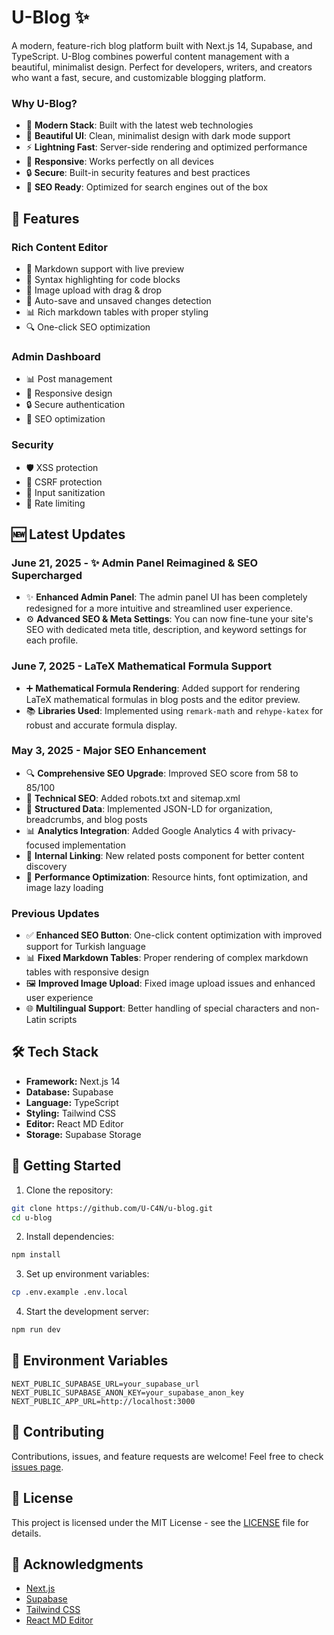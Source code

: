 # U-Blog ✨

A modern, feature-rich blog platform built with Next.js 14, Supabase, and TypeScript. U-Blog combines powerful content management with a beautiful, minimalist design. Perfect for developers, writers, and creators who want a fast, secure, and customizable blogging platform.

### Why U-Blog?
- 🚀 **Modern Stack**: Built with the latest web technologies
- 🎨 **Beautiful UI**: Clean, minimalist design with dark mode support
- ⚡ **Lightning Fast**: Server-side rendering and optimized performance
- 📱 **Responsive**: Works perfectly on all devices
- 🔒 **Secure**: Built-in security features and best practices
- 🎯 **SEO Ready**: Optimized for search engines out of the box

## 🚀 Features

### Rich Content Editor
- 📝 Markdown support with live preview
- 🎨 Syntax highlighting for code blocks
- 📸 Image upload with drag & drop
- 🔄 Auto-save and unsaved changes detection
- 📊 Rich markdown tables with proper styling
- 🔍 One-click SEO optimization

### Admin Dashboard
- 📊 Post management
- 📱 Responsive design
- 🔒 Secure authentication
- 🎯 SEO optimization

### Security
- 🛡️ XSS protection
- 🔐 CSRF protection
- 🧪 Input sanitization
- 🚦 Rate limiting

## 🆕 Latest Updates

### June 21, 2025 - ✨ Admin Panel Reimagined & SEO Supercharged
- ✨ **Enhanced Admin Panel**: The admin panel UI has been completely redesigned for a more intuitive and streamlined user experience.
- ⚙️ **Advanced SEO & Meta Settings**: You can now fine-tune your site's SEO with dedicated meta title, description, and keyword settings for each profile.

### June 7, 2025 - LaTeX Mathematical Formula Support
- ➕ **Mathematical Formula Rendering**: Added support for rendering LaTeX mathematical formulas in blog posts and the editor preview.
- 📚 **Libraries Used**: Implemented using `remark-math` and `rehype-katex` for robust and accurate formula display.

### May 3, 2025 - Major SEO Enhancement
- 🔍 **Comprehensive SEO Upgrade**: Improved SEO score from 58 to 85/100
- 🤖 **Technical SEO**: Added robots.txt and sitemap.xml
- 🔄 **Structured Data**: Implemented JSON-LD for organization, breadcrumbs, and blog posts
- 📊 **Analytics Integration**: Added Google Analytics 4 with privacy-focused implementation
- 🔗 **Internal Linking**: New related posts component for better content discovery
- 📱 **Performance Optimization**: Resource hints, font optimization, and image lazy loading

### Previous Updates
- ✅ **Enhanced SEO Button**: One-click content optimization with improved support for Turkish language
- 📊 **Fixed Markdown Tables**: Proper rendering of complex markdown tables with responsive design
- 🖼️ **Improved Image Upload**: Fixed image upload issues and enhanced user experience
- 🌐 **Multilingual Support**: Better handling of special characters and non-Latin scripts

## 🛠️ Tech Stack

- **Framework:** Next.js 14
- **Database:** Supabase
- **Language:** TypeScript
- **Styling:** Tailwind CSS
- **Editor:** React MD Editor
- **Storage:** Supabase Storage

## 🚦 Getting Started

1. Clone the repository:
```bash
git clone https://github.com/U-C4N/u-blog.git
cd u-blog
```

2. Install dependencies:
```bash
npm install
```

3. Set up environment variables:
```bash
cp .env.example .env.local
```

4. Start the development server:
```bash
npm run dev
```

## 📝 Environment Variables

```env
NEXT_PUBLIC_SUPABASE_URL=your_supabase_url
NEXT_PUBLIC_SUPABASE_ANON_KEY=your_supabase_anon_key
NEXT_PUBLIC_APP_URL=http://localhost:3000
```

## 🤝 Contributing

Contributions, issues, and feature requests are welcome! Feel free to check [issues page](https://github.com/U-C4N/u-blog/issues).

## 📜 License

This project is licensed under the MIT License - see the [LICENSE](LICENSE) file for details.

## 🙏 Acknowledgments

- [Next.js](https://nextjs.org/)
- [Supabase](https://supabase.io/)
- [Tailwind CSS](https://tailwindcss.com/)
- [React MD Editor](https://uiwjs.github.io/react-md-editor/)
